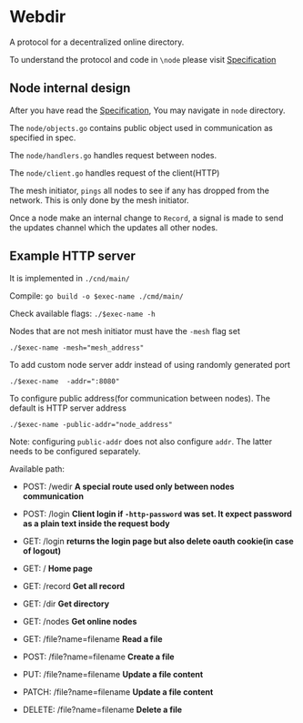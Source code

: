 # Webdir

A protocol for a decentralized online directory.

To understand the protocol and code in `\node` please visit [Specification](https://github.com/urbanishimwe/webdir/blob/main/WebDir.md)

## Node internal design

After you have read the [Specification](https://github.com/urbanishimwe/webdir/blob/main/WebDir.md), You may navigate in `node` directory.

The `node/objects.go` contains public object used in communication as specified in spec.

The `node/handlers.go` handles request between nodes.

The `node/client.go` handles request of the client(HTTP)

The mesh initiator, `pings` all nodes to see if any has dropped from the network. This is only done by the mesh initiator.

Once a node make an internal change to `Record`, a signal is made to send the updates channel which the updates all other nodes.

## Example HTTP server

It is implemented in `./cnd/main/`

Compile: `go build -o $exec-name ./cmd/main/`

Check available flags: `./$exec-name -h`

Nodes that are not mesh initiator must have the `-mesh` flag set
```
./$exec-name -mesh="mesh_address"
```

To add custom node server addr instead of using randomly generated port
```
./$exec-name  -addr=":8080"
```

To configure public address(for communication between nodes). The default is HTTP server address
```
./$exec-name -public-addr="node_address"
```
Note: configuring `public-addr` does not also configure `addr`. The latter needs to be configured separately.

Available path:

- POST: /wedir  **A special route used only between nodes communication**

- POST: /login **Client login if `-http-password` was set. It expect password as a plain text inside the request body**

- GET: /login **returns the login page but also delete oauth cookie(in case of logout)**

- GET: / **Home page**

- GET: /record  **Get all record**

- GET: /dir  **Get directory**

- GET: /nodes   **Get online nodes**

- GET: /file?name=filename  **Read a file**

- POST: /file?name=filename **Create a file**

- PUT: /file?name=filename  **Update a file content**

- PATCH: /file?name=filename  **Update a file content**

- DELETE: /file?name=filename **Delete a file**
